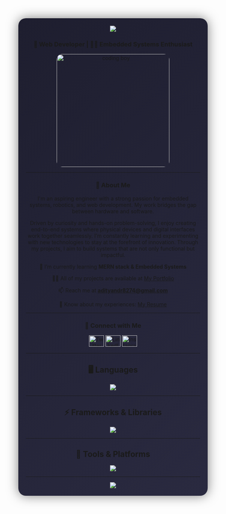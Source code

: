 <div align="center" style="background: linear-gradient(135deg, #1e1e2f, #2a2a40); padding: 20px; border-radius: 20px; box-shadow: 0 0 30px rgba(0,0,0,0.5);">

<img src="https://capsule-render.vercel.app/api?type=waving&color=0:4e54c8,100:8f94fb&height=180&section=header&text=Hey%20I'm%20Aditya%20&fontColor=ffffff&fontSize=38&desc=Web%20Dev%20%7C%20ECE%20Undergrad%20%7C%20Embedded%20Enthusiast&descAlign=50&descAlignY=65&animation=twinkling" />



<h3 align="center">🚀 Web Developer | 👨‍💻 Embedded Systems Enthusiast</h3>

<p align="center">
  <img src="https://media.giphy.com/media/v1.Y2lkPWVjZjA1ZTQ3dWd3dGFuZDIzdjh2Z2FqeWJwajNxYTdmbGFkazVyZHhvOGJvNHI3eiZlcD12MV9naWZzX3NlYXJjaCZjdD1n/FcqKy4Kj7XOK0hCW4g/giphy.gif" width="300" style="border-radius: 15px;" alt="coding boy" />
</p>

---

### 🌱 About Me  

  I'm an aspiring engineer with a strong passion for embedded systems, robotics, and web development. My work bridges the gap between hardware and software.

  Driven by curiosity and hands-on problem-solving, I enjoy creating end-to-end systems where physical devices and digital interfaces work together seamlessly.
  I’m constantly learning and experimenting with new technologies to stay at the forefront of innovation.
  Through my projects, I aim to build systems that are not only functional but impactful.

🌱 I’m currently learning **MERN stack & Embedded Systems**  

👨‍💻 All of my projects are available at [My Portfolio](https://aadecoder.github.io/Portfolio/)  

📫 Reach me at **adityandr8274@gmail.com**  

📄 Know about my experiences: [My Resume](https://docs.google.com/document/d/1Vxj4X3w_bhysBoo0tKRNOq9cg9UZE4BsXhM_1rPhboA/edit?usp=sharing)  

---

### 🤝 Connect with Me  
<p align="center">
  <a href="https://twitter.com/aadi_rajputr" target="blank"><img src="https://raw.githubusercontent.com/rahuldkjain/github-profile-readme-generator/master/src/images/icons/Social/twitter.svg" alt="Twitter" height="30" width="40" /></a>
  <a href="https://linkedin.com/in/aditya-rajput-70372930a" target="blank"><img src="https://raw.githubusercontent.com/rahuldkjain/github-profile-readme-generator/master/src/images/icons/Social/linked-in-alt.svg" alt="LinkedIn" height="30" width="40" /></a>
  <a href="https://instagram.com/aadi_rajputr" target="blank"><img src="https://raw.githubusercontent.com/rahuldkjain/github-profile-readme-generator/master/src/images/icons/Social/instagram.svg" alt="Instagram" height="30" width="40" /></a>
</p>  

---

## 🖥️ Languages  
<p align="center">
  <img src="https://skillicons.dev/icons?i=c,cpp,python,javascript" />
</p>

---

## ⚡ Frameworks & Libraries  

<p align="center">
  <img src="https://skillicons.dev/icons?i=react,nodejs,mongodb,tailwindcss,opencv" />
</p>

---

## 🔧 Tools & Platforms  

<p align="center">
  <img src="https://skillicons.dev/icons?i=git,figma,postman,arduino,linux,matlab,vscode" />
</p>

---

<img src="https://capsule-render.vercel.app/api?type=waving&color=0:4e54c8,100:8f94fb&height=140&section=footer&text=Thanks%20for%20visiting!%20⭐&fontSize=18&fontColor=ffffff&animation=twinkling&fontAlignY=70" />

